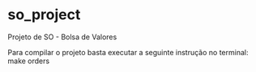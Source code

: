 # so_project
Projeto de SO - Bolsa de Valores

Para compilar o projeto basta executar a seguinte instrução no terminal:
make orders
